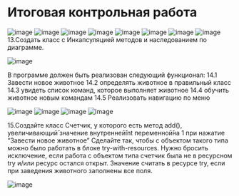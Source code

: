 # Итоговая контрольная работа

![image](https://github.com/Aleksey-collab/KR1/assets/107406750/ae02b41f-6657-4162-b8e6-467c99bce597)
![image](https://github.com/Aleksey-collab/KR1/assets/107406750/1cac54ba-6eaf-4787-8227-7b9177dacad8)
![image](https://github.com/Aleksey-collab/KR1/assets/107406750/a09152a5-267c-46cf-97ec-9fb0e279eedc)
![image](https://github.com/Aleksey-collab/KR1/assets/107406750/26f8f6b5-0d1a-4b0b-bb73-0c7275fb53a8)
![image](https://github.com/Aleksey-collab/KR1/assets/107406750/eadbb839-c251-4fff-bccf-c5571b73b006)
![image](https://github.com/Aleksey-collab/KR1/assets/107406750/491e3648-3141-43c1-b9b7-34814470e6b7)
![image](https://github.com/Aleksey-collab/KR1/assets/107406750/0c36e6f5-2cfc-4b72-8866-74b5516e1309)
![image](https://github.com/Aleksey-collab/KR1/assets/107406750/5b9145be-83e6-428c-9663-e3c7057b5652)
13.Создать класс с Инкапсуляцией методов и наследованием по диаграмме.

![image](https://github.com/Aleksey-collab/KR1/assets/107406750/1afe2d52-c9b3-42aa-876e-84a08d3b4fe9)

В программе должен быть реализован следующий функционал:
14.1 Завести новое животное
14.2 определять животное в правильный класс
14.3 увидеть список команд, которое выполняет животное
14.4 обучить животное новым командам
14.5 Реализовать навигацию по меню

![image](https://github.com/Aleksey-collab/KR1/assets/107406750/6e0eb616-1a79-49d8-a2dd-0a56be4b901c)
![image](https://github.com/Aleksey-collab/KR1/assets/107406750/0027b5d9-dee0-49c3-98fd-c1e0764eed17)
![image](https://github.com/Aleksey-collab/KR1/assets/107406750/23a9af43-79d3-4c82-9089-7d194807c700)
![image](https://github.com/Aleksey-collab/KR1/assets/107406750/4efe4a75-ea59-437d-a6ed-dbc330bfb9e5)

15.Создайте класс Счетчик, у которого есть метод add(), увеличивающий̆
значение внутренней̆int переменной̆на 1 при нажатие “Завести новое
животное” Сделайте так, чтобы с объектом такого типа можно было работать в
блоке try-with-resources. Нужно бросить исключение, если работа с объектом
типа счетчик была не в ресурсном try и/или ресурс остался открыт. Значение
считать в ресурсе try, если при заведения животного заполнены все поля.

![image](https://github.com/Aleksey-collab/KR1/assets/107406750/b447c44b-24f1-464c-bd9c-c1c43e516064)








